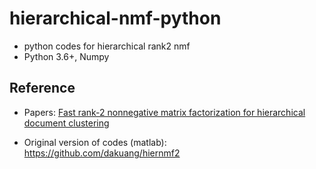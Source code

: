 # hierarchical-nmf-python
* python codes for hierarchical rank2 nmf
* Python 3.6+, Numpy

## Reference
- Papers: [Fast rank-2 nonnegative matrix factorization for hierarchical document clustering](https://smallk.github.io/papers/hierNMF2.pdf)

- Original version of codes (matlab): https://github.com/dakuang/hiernmf2
